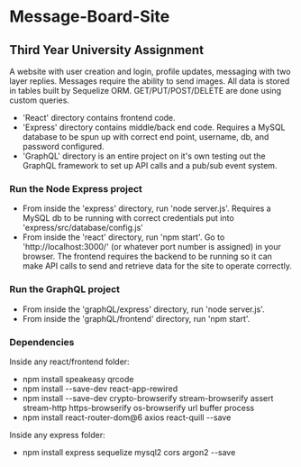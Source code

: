 # Message-Board-Site
## Third Year University Assignment

A website with user creation and login, profile updates, messaging with two layer replies. Messages require the ability to send images. All data is stored in tables built by Sequelize ORM. GET/PUT/POST/DELETE are done using custom queries.

- 'React' directory contains frontend code.
- 'Express' directory contains middle/back end code. Requires a MySQL database to be spun up with correct end point, username, db, and password configured.
- 'GraphQL' directory is an entire project on it's own testing out the GraphQL framework to set up API calls and a pub/sub event system.

### Run the Node Express project
- From inside the 'express' directory, run 'node server.js'. Requires a MySQL db to be running with correct credentials put into 'express/src/database/config.js'
- From inside the 'react' directory, run 'npm start'. Go to 'http://localhost:3000/' (or whatever port number is assigned) in your browser. The frontend requires the backend to be running so it can make API calls to send and retrieve data for the site to operate correctly.

### Run the GraphQL project
- From inside the 'graphQL/express' directory, run 'node server.js'.
- From inside the 'graphQL/frontend' directory, run 'npm start'.

### Dependencies
Inside any react/frontend folder:
- npm install speakeasy qrcode
- npm install --save-dev react-app-rewired   
- npm install --save-dev crypto-browserify stream-browserify assert stream-http https-browserify os-browserify url buffer process
- npm install react-router-dom@6 axios react-quill --save 

Inside any express folder:
- npm install express sequelize mysql2 cors argon2 --save 

